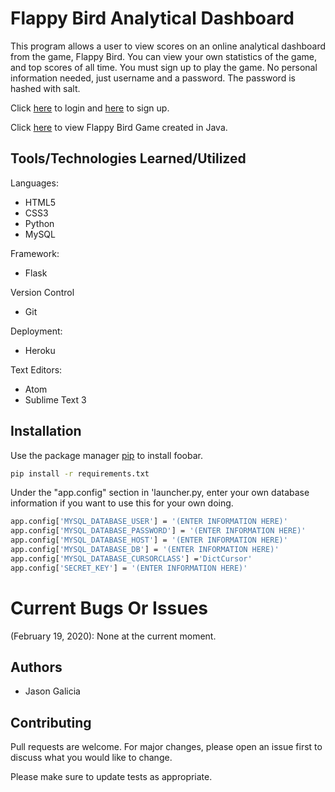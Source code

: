 # Flappy Bird Analytical Dashboard

This program allows a user to view scores on an online analytical dashboard from the game, Flappy Bird.
You can view your own statistics of the game, and  top scores of all time.
You must sign up to play the game. No personal information needed, just username and a password.
The password is hashed with salt.

Click [here](https://fbird-analytical-dashboard.herokuapp.com/login) to login and [here](https://fbird-analytical-dashboard.herokuapp.com/signup) to sign up. 

Click [here](https://github.com/jasongalicia/Flappy-Bird-Game-Java) to view Flappy Bird Game created in Java.

## Tools/Technologies Learned/Utilized

Languages:
- HTML5
- CSS3
- Python
- MySQL

Framework:
- Flask

Version Control
- Git

Deployment:
- Heroku

Text Editors:
- Atom
- Sublime Text 3

## Installation

Use the package manager [pip](https://pip.pypa.io/en/stable/) to install foobar.

```bash
pip install -r requirements.txt
```

Under the "app.config" section in 'launcher.py, enter your own database information if you want to use this for your own doing.

```bash
app.config['MYSQL_DATABASE_USER'] = '(ENTER INFORMATION HERE)'
app.config['MYSQL_DATABASE_PASSWORD'] = '(ENTER INFORMATION HERE)'
app.config['MYSQL_DATABASE_HOST'] = '(ENTER INFORMATION HERE)'
app.config['MYSQL_DATABASE_DB'] = '(ENTER INFORMATION HERE)'
app.config['MYSQL_DATABASE_CURSORCLASS'] ='DictCursor'
app.config['SECRET_KEY'] = '(ENTER INFORMATION HERE)'
```

# Current Bugs Or Issues
(February 19, 2020): None at the current moment.

## Authors
- Jason Galicia

## Contributing
Pull requests are welcome. For major changes, please open an issue first to discuss what you would like to change.

Please make sure to update tests as appropriate.
